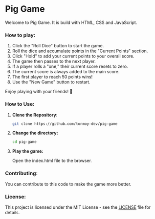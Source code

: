 # Pig Game
Welcome to Pig Game. It is build with HTML, CSS and JavaScript.

### How to play:
1. Click the "Roll Dice" button to start the game.
2. Roll the dice and accumulate points in the "Current Points" section.
3. Click "Hold" to add your current points to your overall score.
4. The game then passes to the next player.
5. If a player rolls a "one," their current score resets to zero.
6. The current score is always added to the main score.
7. The first player to reach 50 points wins!
8. Use the "New Game" button to restart.

Enjoy playing with your friends! 🎲

### How to Use:

1. **Clone the Repository:**
   ```bash
   git clone https://github.com/tonmoy-dev/pig-game
   ```

2. **Change the directory:**
   ```bash
   cd pig-game
   ```

3. **Play the game:**

    Open the index.html file to the browser.


### Contributing:

You can contribute to this code to make the game more better. 

### License:

This project is licensed under the MIT License - see the [LICENSE](LICENSE) file for details.
